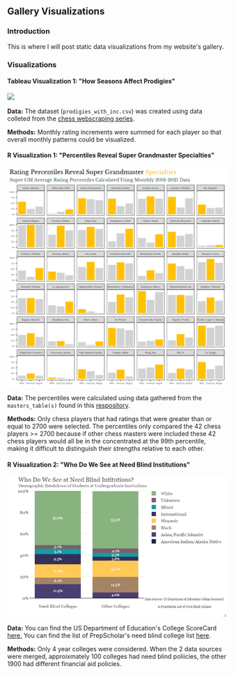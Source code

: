 ## Gallery Visualizations


### Introduction

This is where I will post static data visualizations from my website's gallery. 

### Visualizations

#### **Tableau Visualization 1: "How Seasons Affect Prodigies"**

![](https://github.com/larylc/Tableau-Visualizations/blob/main/How%20Seasons%20Affect%20Prodigies%20Picture.png)

**Data:** The dataset (`prodigies_with_inc.csv`) was created using data colleted from the [chess webscraping series](https://github.com/larylc/More-Chess-Webscraped-Data).

**Methods:** Monthly rating increments were summed for each player so that overall monthly patterns could be visualized.


#### **R Visualization 1: "Percentiles Reveal Super Grandmaster Specialties"**

![](https://github.com/larylc/Gallery-Visualizations/blob/main/Percentiles%20Reveal%20GM%20Specialties.png)

**Data:** The percentiles were calculated using data gathered from the `masters_table(s)` found in this [respository](https://github.com/larylc/Chess-Webscraping-Projects). 

**Methods:** Only chess players that had ratings that were greater than or equal to 2700 were selected. The percentiles only compared the 42 chess players >= 2700 because if other chess masters were included these 42 chess players would all be in the concentrated at the 99th percentile, making it difficult to distinguish their strengths relative to each other. 


#### **R Visualization 2: "Who Do We See at Need Blind Institutions"**

![](https://github.com/larylc/Gallery-Visualizations/blob/main/Need%20Blind%20Breakdown.png)

**Data:** You can find the US Department of Education's College ScoreCard [here.](https://collegescorecard.ed.gov/data/) You can find the list of PrepScholar's need blind college list [here](https://blog.prepscholar.com/need-blind-colleges-list). 

**Methods:** Only  4 year colleges were considered. When the 2 data sources were merged, approixmately 100 colleges had need blind poliicies, the other 1900 had different financial aid policies. 
